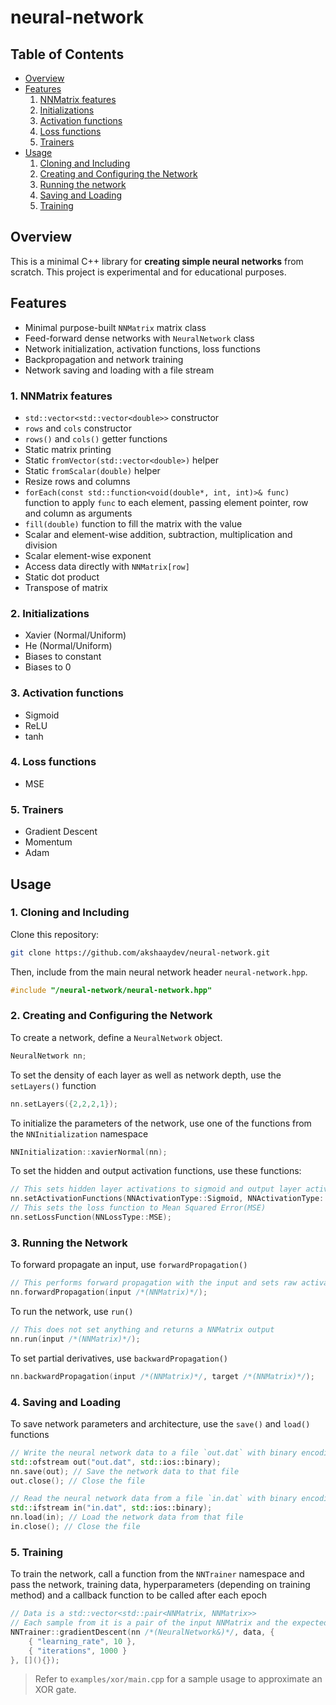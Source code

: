 # neural-network

## Table of Contents
- [Overview](#overview)
- [Features](#features)
  1. [NNMatrix features](#1-nnmatrix-features)
  2. [Initializations](#2-initializations)
  3. [Activation functions](#3-activation-functions)
  4. [Loss functions](#4-loss-functions)
  5. [Trainers](#5-trainers)
- [Usage](#usage)
  1. [Cloning and Including](#1-cloning-and-including)
  2. [Creating and Configuring the Network](#2-creating-and-configuring-the-network)
  3. [Running the network](#3-running-the-network)
  4. [Saving and Loading](#4-saving-and-loading)
  5. [Training](#5-training)

## Overview
This is a minimal C++ library for **creating simple neural networks** from scratch.
This project is experimental and for educational purposes.

## Features
- Minimal purpose-built `NNMatrix` matrix class
- Feed-forward dense networks with `NeuralNetwork` class
- Network initialization, activation functions, loss functions
- Backpropagation and network training
- Network saving and loading with a file stream

### 1. NNMatrix features
- `std::vector<std::vector<double>>` constructor
- `rows` and `cols` constructor
- `rows()` and `cols()` getter functions
- Static matrix printing
- Static `fromVector(std::vector<double>)` helper
- Static `fromScalar(double)` helper
- Resize rows and columns
- `forEach(const std::function<void(double*, int, int)>& func)` function to apply `func` to each element, passing element pointer, row and column as arguments
- `fill(double)` function to fill the matrix with the value
- Scalar and element-wise addition, subtraction, multiplication and division
- Scalar element-wise exponent
- Access data directly with `NNMatrix[row]`
- Static dot product
- Transpose of matrix

### 2. Initializations
- Xavier (Normal/Uniform)
- He (Normal/Uniform)
- Biases to constant
- Biases to 0

### 3. Activation functions
- Sigmoid
- ReLU
- tanh

### 4. Loss functions
- MSE

### 5. Trainers
- Gradient Descent
- Momentum
- Adam

## Usage

### 1. Cloning and Including
Clone this repository:
```bash
git clone https://github.com/akshaaydev/neural-network.git
```

Then, include from the main neural network header `neural-network.hpp`.
```c++
#include "/neural-network/neural-network.hpp"
```

### 2. Creating and Configuring the Network
To create a network, define a `NeuralNetwork` object.
```c++
NeuralNetwork nn;
```

To set the density of each layer as well as network depth, use the `setLayers()` function
```c++
nn.setLayers({2,2,2,1});
```

To initialize the parameters of the network, use one of the functions from the `NNInitialization` namespace
```c++
NNInitialization::xavierNormal(nn);
```

To set the hidden and output activation functions, use these functions:
```c++
// This sets hidden layer activations to sigmoid and output layer activations to sigmoid
nn.setActivationFunctions(NNActivationType::Sigmoid, NNActivationType::Sigmoid);
// This sets the loss function to Mean Squared Error(MSE)
nn.setLossFunction(NNLossType::MSE);
```

### 3. Running the Network
To forward propagate an input, use `forwardPropagation()`
```c++
// This performs forward propagation with the input and sets raw activations and activations
nn.forwardPropagation(input /*(NNMatrix)*/);
```

To run the network, use `run()`
```c++
// This does not set anything and returns a NNMatrix output
nn.run(input /*(NNMatrix)*/);
```

To set partial derivatives, use `backwardPropagation()`
```c++
nn.backwardPropagation(input /*(NNMatrix)*/, target /*(NNMatrix)*/);
```

### 4. Saving and Loading
To save network parameters and architecture, use the `save()` and `load()` functions
```c++
// Write the neural network data to a file `out.dat` with binary encoding
std::ofstream out("out.dat", std::ios::binary);
nn.save(out); // Save the network data to that file
out.close(); // Close the file
```
```c++
// Read the neural network data from a file `in.dat` with binary encoding
std::ifstream in("in.dat", std::ios::binary);
nn.load(in); // Load the network data from that file
in.close(); // Close the file
```

### 5. Training
To train the network, call a function from the `NNTrainer` namespace and pass the network, training data, hyperparameters (depending on training method) and a callback function to be called after each epoch
```c++
// Data is a std::vector<std::pair<NNMatrix, NNMatrix>>
// Each sample from it is a pair of the input NNMatrix and the expected output NNMatrix
NNTrainer::gradientDescent(nn /*(NeuralNetwork&)*/, data, {
	{ "learning_rate", 10 },
	{ "iterations", 1000 }
}, [](){});
```

> Refer to `examples/xor/main.cpp` for a sample usage to approximate an XOR gate.

